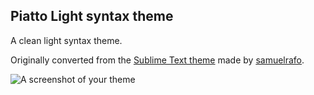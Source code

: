 ## Piatto Light syntax theme

A clean light syntax theme.

Originally converted from the [Sublime Text theme](https://github.com/samuelrafo/piatto) made by [samuelrafo](https://github.com/samuelrafo).

![A screenshot of your theme](https://raw.githubusercontent.com/kovv/piatto-light/master/images/screenshot.png)
